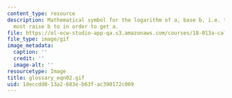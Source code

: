 ```yaml
---
content_type: resource
description: Mathematical symbol for the logarithm of a, base b, i.e. the power you
  must raise b to in order to get a.
file: https://ol-ocw-studio-app-qa.s3.amazonaws.com/courses/18-013a-calculus-with-applications-spring-2005/1deccdd013a2683eb63fac390172c069_glossary_eqn02.gif
file_type: image/gif
image_metadata:
  caption: ''
  credit: ''
  image-alt: ''
resourcetype: Image
title: glossary_eqn02.gif
uid: 1deccdd0-13a2-683e-b63f-ac390172c069
---
```

